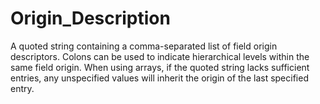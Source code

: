 # Origin_Description

A quoted string containing a comma-separated list of field origin descriptors. Colons can be used to indicate hierarchical levels within the same field origin. When using arrays, if the quoted string lacks sufficient entries, any unspecified values will inherit the origin of the last specified entry.

